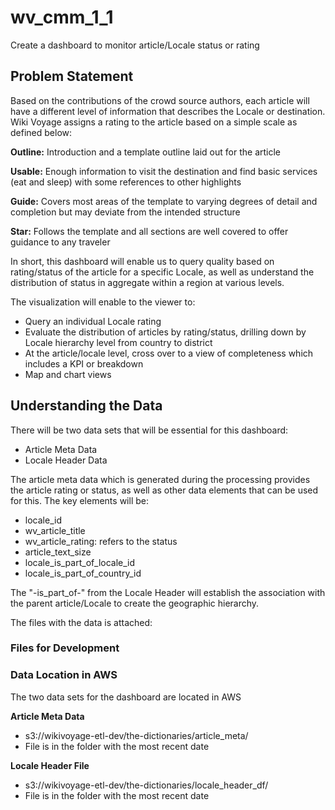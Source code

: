 # wv_cmm_1_1
Create a dashboard to monitor article/Locale status or rating

## Problem Statement

Based on the contributions of the crowd source authors, each article will have a different level of information that describes the Locale or destination. Wiki Voyage assigns a rating to the article based on a simple scale as defined below:

**Outline:** Introduction and a template outline laid out for the article

**Usable:** Enough information to visit the destination and find basic services (eat and sleep) with some references to other highlights

**Guide:** Covers most areas of the template to varying degrees of detail and completion but may deviate from the intended structure

**Star:** Follows the template and all sections are well covered to offer guidance to any traveler

In short, this dashboard will enable us to query quality based on rating/status of the article for a specific Locale, as well as understand the distribution of status in aggregate within a region at various levels.

The visualization will enable to the viewer to:

- Query an individual Locale rating
- Evaluate the distribution of articles by rating/status, drilling down by Locale hierarchy level from country to district
- At the article/locale level, cross over to a view of completeness which includes a KPI or breakdown
- Map and chart views

## Understanding the Data
There will be two data sets that will be essential for this dashboard:
- Article Meta Data
- Locale Header Data

The article meta data which is generated during the processing provides the article rating or status, as well as other data elements that can be used for this. The key elements will be:

- locale_id
- wv_article_title
- wv_article_rating: refers to the status
- article_text_size
- locale_is_part_of_locale_id
- locale_is_part_of_country_id

The "-is_part_of-" from the Locale Header will establish the association with the parent article/Locale to create the geographic hierarchy.

The files with the data is attached: 

### Files for Development


### Data Location in AWS
The two data sets for the dashboard are located in AWS

**Article Meta Data**
- s3://wikivoyage-etl-dev/the-dictionaries/article_meta/
- File is in the folder with the most recent date

**Locale Header File**
- s3://wikivoyage-etl-dev/the-dictionaries/locale_header_df/
- File is in the folder with the most recent date
